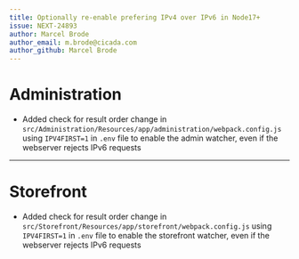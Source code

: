 ```yaml
---
title: Optionally re-enable prefering IPv4 over IPv6 in Node17+
issue: NEXT-24893
author: Marcel Brode
author_email: m.brode@cicada.com
author_github: Marcel Brode
---
```

# Administration
* Added check for result order change in `src/Administration/Resources/app/administration/webpack.config.js` using `IPV4FIRST=1` in `.env` file to enable the admin watcher, even if the webserver rejects IPv6 requests
___
# Storefront
* Added check for result order change in `src/Storefront/Resources/app/storefront/webpack.config.js` using `IPV4FIRST=1` in `.env` file to enable the storefront watcher, even if the webserver rejects IPv6 requests
